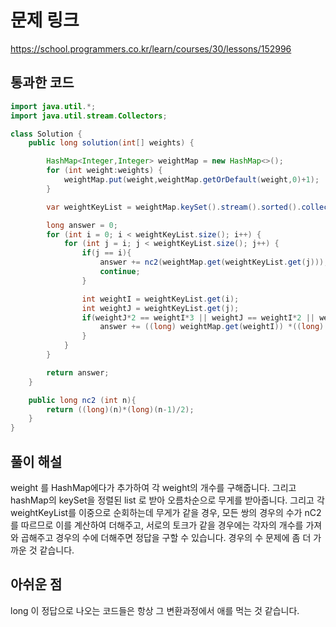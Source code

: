 # 문제 링크
https://school.programmers.co.kr/learn/courses/30/lessons/152996
## 통과한 코드

```java
import java.util.*;
import java.util.stream.Collectors;

class Solution {
	public long solution(int[] weights) {

		HashMap<Integer,Integer> weightMap = new HashMap<>();
		for (int weight:weights) {
			weightMap.put(weight,weightMap.getOrDefault(weight,0)+1);
		}

		var weightKeyList = weightMap.keySet().stream().sorted().collect(Collectors.toList());

		long answer = 0;
		for (int i = 0; i < weightKeyList.size(); i++) {
			for (int j = i; j < weightKeyList.size(); j++) {
				if(j == i){
					answer += nc2(weightMap.get(weightKeyList.get(j)));
					continue;
				}

				int weightI = weightKeyList.get(i);
				int weightJ = weightKeyList.get(j);
				if(weightJ*2 == weightI*3 || weightJ == weightI*2 || weightJ*3 == weightI*4){
					answer += ((long) weightMap.get(weightI)) *((long) weightMap.get(weightJ));
				}
			}
		}

		return answer;
	}

	public long nc2 (int n){
		return ((long)(n)*(long)(n-1)/2);
	}
}
```

## 풀이 해설
weight 를 HashMap에다가 추가하여 각 weight의 개수를 구해줍니다. 그리고 hashMap의 keySet을 정렬된 list 로 받아 오름차순으로 무게를 받아줍니다. 그리고 각 weightKeyList를 이중으로 순회하는데 무게가 같을 경우, 모든 쌍의 경우의 수가 nC2 를 따르므로 이를 계산하여 더해주고, 서로의 토크가 같을 경우에는 각자의 개수를 가져와 곱해주고 경우의 수에 더해주면 정답을 구할 수 있습니다. 경우의 수 문제에 좀 더 가까운 것 같습니다.

## 아쉬운 점
long 이 정답으로 나오는 코드들은 항상 그 변환과정에서 애를 먹는 것 같습니다.